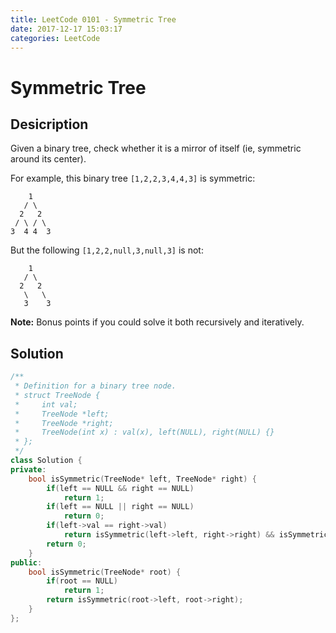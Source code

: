 ```yaml
---
title: LeetCode 0101 - Symmetric Tree
date: 2017-12-17 15:03:17
categories: LeetCode
---
```

# Symmetric Tree #

<!--more-->

## Desicription ##

Given a binary tree, check whether it is a mirror of itself (ie, symmetric around its center).

For example, this binary tree `[1,2,2,3,4,4,3]` is symmetric:

```
    1
   / \
  2   2
 / \ / \
3  4 4  3
```

But the following `[1,2,2,null,3,null,3]` is not:

```
    1
   / \
  2   2
   \   \
   3    3
```

**Note:**
Bonus points if you could solve it both recursively and iteratively.

## Solution ##

```cpp
/**
 * Definition for a binary tree node.
 * struct TreeNode {
 *     int val;
 *     TreeNode *left;
 *     TreeNode *right;
 *     TreeNode(int x) : val(x), left(NULL), right(NULL) {}
 * };
 */
class Solution {
private:
    bool isSymmetric(TreeNode* left, TreeNode* right) {
        if(left == NULL && right == NULL)
            return 1;
        if(left == NULL || right == NULL)
            return 0;
        if(left->val == right->val)
            return isSymmetric(left->left, right->right) && isSymmetric(left->right, right->left);
        return 0;
    }
public:
    bool isSymmetric(TreeNode* root) {
        if(root == NULL)
            return 1;
        return isSymmetric(root->left, root->right);
    }
};
```